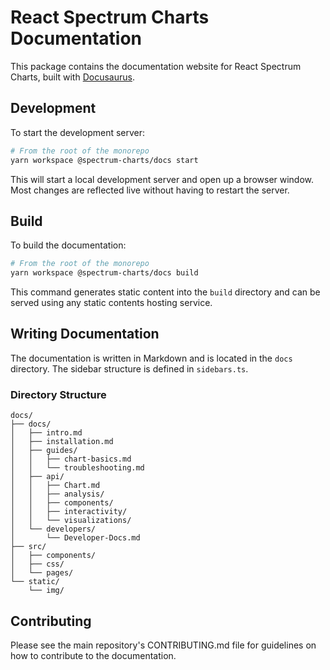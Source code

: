 # React Spectrum Charts Documentation

This package contains the documentation website for React Spectrum Charts, built with [Docusaurus](https://docusaurus.io/).

## Development

To start the development server:

```bash
# From the root of the monorepo
yarn workspace @spectrum-charts/docs start
```

This will start a local development server and open up a browser window. Most changes are reflected live without having to restart the server.

## Build

To build the documentation:

```bash
# From the root of the monorepo
yarn workspace @spectrum-charts/docs build
```

This command generates static content into the `build` directory and can be served using any static contents hosting service.

## Writing Documentation

The documentation is written in Markdown and is located in the `docs` directory. The sidebar structure is defined in `sidebars.ts`.

### Directory Structure

```
docs/
├── docs/
│   ├── intro.md
│   ├── installation.md
│   ├── guides/
│   │   ├── chart-basics.md
│   │   └── troubleshooting.md
│   ├── api/
│   │   ├── Chart.md
│   │   ├── analysis/
│   │   ├── components/
│   │   ├── interactivity/
│   │   └── visualizations/
│   └── developers/
│       └── Developer-Docs.md
├── src/
│   ├── components/
│   ├── css/
│   └── pages/
└── static/
    └── img/
```

## Contributing

Please see the main repository's CONTRIBUTING.md file for guidelines on how to contribute to the documentation.
